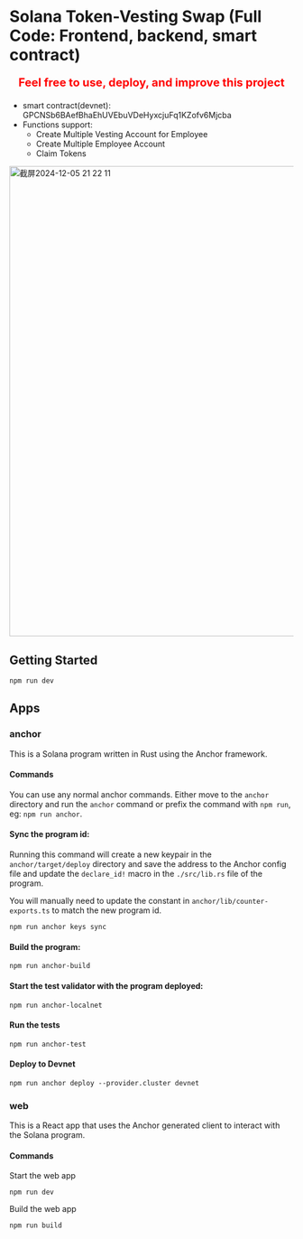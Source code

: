 # Solana Token-Vesting Swap (Full Code: Frontend, backend, smart contract)

<div align="center">
  <p style="color: red; font-size: 20px; font-weight: bold;">
    Feel free to use, deploy, and improve this project
  </p>
</div>

- smart contract(devnet): GPCNSb6BAefBhaEhUVEbuVDeHyxcjuFq1KZofv6Mjcba
- Functions support:
  - Create Multiple Vesting Account for Employee
  - Create Multiple Employee Account
  - Claim Tokens
  
<img width="833" alt="截屏2024-12-05 21 22 11" src="https://github.com/user-attachments/assets/3d56608a-503a-4aa0-9010-9d8e410ce0ff">


## Getting Started

```
npm run dev
```

## Apps

### anchor

This is a Solana program written in Rust using the Anchor framework.

#### Commands

You can use any normal anchor commands. Either move to the `anchor` directory and run the `anchor` command or prefix the command with `npm run`, eg: `npm run anchor`.

#### Sync the program id:

Running this command will create a new keypair in the `anchor/target/deploy` directory and save the address to the Anchor config file and update the `declare_id!` macro in the `./src/lib.rs` file of the program.

You will manually need to update the constant in `anchor/lib/counter-exports.ts` to match the new program id.

```shell
npm run anchor keys sync
```

#### Build the program:

```shell
npm run anchor-build
```

#### Start the test validator with the program deployed:

```shell
npm run anchor-localnet
```

#### Run the tests

```shell
npm run anchor-test
```

#### Deploy to Devnet

```shell
npm run anchor deploy --provider.cluster devnet
```

### web

This is a React app that uses the Anchor generated client to interact with the Solana program.

#### Commands

Start the web app

```shell
npm run dev
```

Build the web app

```shell
npm run build
```
